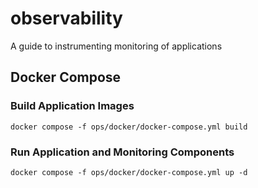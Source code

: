 # observability
A guide to instrumenting monitoring of applications

## Docker Compose

### Build Application Images
```shell
docker compose -f ops/docker/docker-compose.yml build
```

### Run Application and Monitoring Components
```shell
docker compose -f ops/docker/docker-compose.yml up -d
```